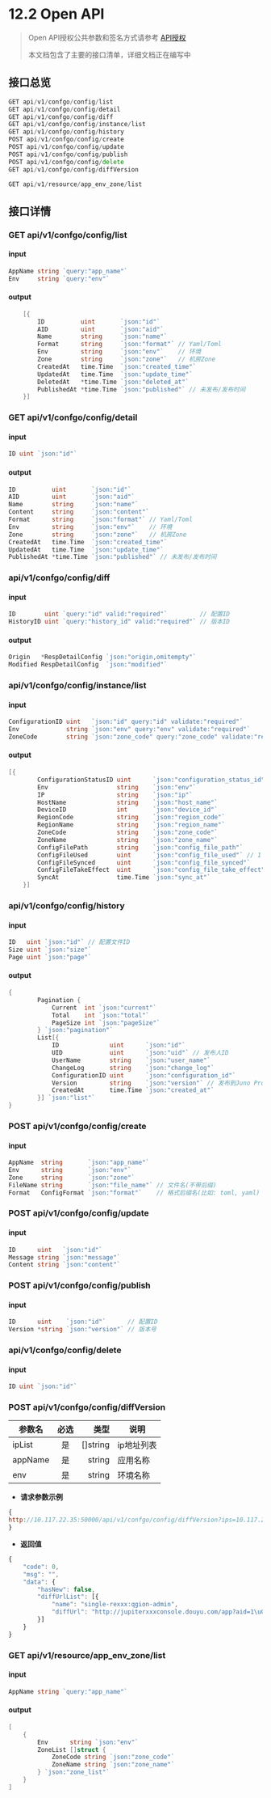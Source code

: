# 12.2 Open API

> Open API授权公共参数和签名方式请参考 [API授权](./12.1apiauth.md)
>
> 本文档包含了主要的接口清单，详细文档正在编写中

## 接口总览

```go
GET api/v1/confgo/config/list           
GET api/v1/confgo/config/detail         
GET api/v1/confgo/config/diff           
GET api/v1/confgo/config/instance/list
GET api/v1/confgo/config/history        
POST api/v1/confgo/config/create         
POST api/v1/confgo/config/update         
POST api/v1/confgo/config/publish        
POST api/v1/confgo/config/delete
GET api/v1/confgo/config/diffVersion

GET api/v1/resource/app_env_zone/list
```

## 接口详情

### GET api/v1/confgo/config/list

#### input

```go
AppName string `query:"app_name"`
Env     string `query:"env"`
```

#### output

```go
	[{
		ID          uint       `json:"id"`
		AID         uint       `json:"aid"`
		Name        string     `json:"name"`
		Format      string     `json:"format"` // Yaml/Toml
		Env         string     `json:"env"`    // 环境
		Zone        string     `json:"zone"`   // 机房Zone
		CreatedAt   time.Time  `json:"created_time"`
		UpdatedAt   time.Time  `json:"update_time"`
		DeletedAt   *time.Time `json:"deleted_at"`
		PublishedAt *time.Time `json:"published"` // 未发布/发布时间
	}]
```

### GET api/v1/confgo/config/detail

#### input

```go
ID uint `json:"id"`
```

#### output

```go
ID          uint       `json:"id"`
AID         uint       `json:"aid"`
Name        string     `json:"name"`
Content     string     `json:"content"`
Format      string     `json:"format"` // Yaml/Toml
Env         string     `json:"env"`    // 环境
Zone        string     `json:"zone"`   // 机房Zone
CreatedAt   time.Time  `json:"created_time"`
UpdatedAt   time.Time  `json:"update_time"`
PublishedAt *time.Time `json:"published"` // 未发布/发布时间
```

### api/v1/confgo/config/diff

#### input

```go
ID        uint `query:"id" valid:"required"`         // 配置ID
HistoryID uint `query:"history_id" valid:"required"` // 版本ID
```

#### output

```go
Origin   *RespDetailConfig `json:"origin,omitempty"`
Modified RespDetailConfig  `json:"modified"`
```

### api/v1/confgo/config/instance/list

#### input

```go
ConfigurationID uint   `json:"id" query:"id" validate:"required"`
Env             string `json:"env" query:"env" validate:"required"`
ZoneCode        string `json:"zone_code" query:"zone_code" validate:"required"`
```

#### output

```go
[{
		ConfigurationStatusID uint      `json:"configuration_status_id"`
		Env                   string    `json:"env"`
		IP                    string    `json:"ip"`
		HostName              string    `json:"host_name"`
		DeviceID              int       `json:"device_id"`
		RegionCode            string    `json:"region_code"`
		RegionName            string    `json:"region_name"`
		ZoneCode              string    `json:"zone_code"`
		ZoneName              string    `json:"zone_name"`
		ConfigFilePath        string    `json:"config_file_path"`
		ConfigFileUsed        uint      `json:"config_file_used"` // 1 supervisor 2 systemd
		ConfigFileSynced      uint      `json:"config_file_synced"`
		ConfigFileTakeEffect  uint      `json:"config_file_take_effect"`
		SyncAt                time.Time `json:"sync_at"`
	}]
```

### api/v1/confgo/config/history

#### input

```go
ID   uint `json:"id"` // 配置文件ID
Size uint `json:"size"`
Page uint `json:"page"`
```

#### output

```go
{
		Pagination {
			Current  int `json:"current"`
			Total    int `json:"total"`
			PageSize int `json:"pageSize"`
		} `json:"pagination"`
		List[{
			ID              uint      `json:"id"`
			UID             uint      `json:"uid"` // 发布人ID
			UserName        string    `json:"user_name"`
			ChangeLog       string    `json:"change_log"`
			ConfigurationID uint      `json:"configuration_id"`
			Version         string    `json:"version"` // 发布到Juno Proxy的版本号
			CreatedAt       time.Time `json:"created_at"`
		}] `json:"list"`
}

```

### POST api/v1/confgo/config/create

#### input

```go
AppName  string       `json:"app_name"`
Env      string       `json:"env"`
Zone     string       `json:"zone"`
FileName string       `json:"file_name"` // 文件名(不带后缀)
Format   ConfigFormat `json:"format"`    // 格式后缀名(比如: toml, yaml)
```

### POST api/v1/confgo/config/update

#### input

```go
ID      uint   `json:"id"`
Message string `json:"message"`
Content string `json:"content"`
```

### POST api/v1/confgo/config/publish

#### input

```go
ID      uint    `json:"id"`      // 配置ID
Version *string `json:"version"` // 版本号
```

### api/v1/confgo/config/delete

#### input

```go
ID uint `json:"id"`
```

### POST  api/v1/confgo/config/diffVersion

| 参数名     | 必选  |         类型 | 说明     |
| ------- | :-: | ---------: | ------ |
| ipList  |  是  | \[\]string | ip地址列表 |
| appName |  是  |     string | 应用名称   |
| env     |  是  |     string | 环境名称   |

- **请求参数示例**

```javascript
{
http://10.117.22.35:50000/api/v1/confgo/config/diffVersion?ips=10.117.22.35&appName=jupiter-demo&env=live
}
```

- **返回值**

```javascript
{
	"code": 0,
	"msg": "",
	"data": {
		"hasNew": false,
		"diffUrlList": [{
			"name": "single-rexxx:qgion-admin",
			"diffUrl": "http://jupiterxxxconsole.douyu.com/app?aid=1\u0026appName=jupiter-demo\u0026env=live\u0026tab=confgo\u0026publishVersion=\u0026serviceVersion=fa041303713cc4d198f6feb282f23a98"
		}]
	}
}
```

### GET api/v1/resource/app_env_zone/list

#### input

```go
AppName string `query:"app_name"`
```

#### output

```go
[
	{
		Env      string `json:"env"`
		ZoneList []struct {
			ZoneCode string `json:"zone_code"`
			ZoneName string `json:"zone_name"`
		} `json:"zone_list"`
	}
]
```
